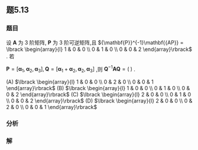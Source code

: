 ## 题5.13
### 题目
设 $\mathbf{A}$ 为 3 阶矩阵, $\mathbf{P}$ 为 3 阶可逆矩阵,且 ${\mathbf{P}}^{-1}\mathbf{{AP}} = \lbrack  \begin{array}{l} 1 & 0 & 0 \\  0 & 1 & 0 \\  0 & 0 & 2 \end{array}\rbrack$ . 若

$\mathbf{P} = \lbrack  {{\mathbf{\alpha }}_{1},{\mathbf{\alpha }}_{2},{\mathbf{\alpha }}_{3}}\rbrack  ,\mathbf{Q} = \lbrack  {{\mathbf{\alpha }}_{1} + {\mathbf{\alpha }}_{2},{\mathbf{\alpha }}_{2},{\mathbf{\alpha }}_{3}}\rbrack$ ,则 ${\mathbf{Q}}^{-1}\mathbf{A}\mathbf{Q} = ( \;)$ .

(A) $\lbrack  \begin{array}{l} 1 & 0 & 0 \\  0 & 2 & 0 \\  0 & 0 & 1 \end{array}\rbrack$ (B) $\lbrack  \begin{array}{l} 1 & 0 & 0 \\  0 & 1 & 0 \\  0 & 0 & 2 \end{array}\rbrack$ (C) $\lbrack  \begin{array}{l} 2 & 0 & 0 \\  0 & 1 & 0 \\  0 & 0 & 2 \end{array}\rbrack$ (D) $\lbrack  \begin{array}{l} 2 & 0 & 0 \\  0 & 2 & 0 \\  0 & 0 & 1 \end{array}\rbrack$
### 分析

### 解